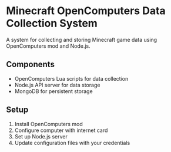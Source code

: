 # Minecraft OpenComputers Data Collection System

A system for collecting and storing Minecraft game data using OpenComputers mod and Node.js.

## Components
- OpenComputers Lua scripts for data collection
- Node.js API server for data storage
- MongoDB for persistent storage

## Setup
1. Install OpenComputers mod
2. Configure computer with internet card
3. Set up Node.js server
4. Update configuration files with your credentials
